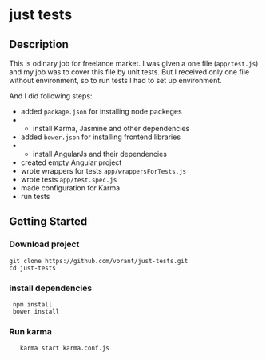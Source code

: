 # just tests

## Description

This is odinary job for freelance market.
I was given a one file (`app/test.js`) and my job was to cover this file by unit tests.  But I received only one file without environment, so to run tests I had to set up environment. 

And I did following steps:
- added `package.json` for installing node packeges
- - install Karma, Jasmine and other dependencies
- added `bower.json` for installing frontend libraries
- - install AngularJs and their dependencies
- created empty Angular project
- wrote wrappers for tests `app/wrappersForTests.js`
- wrote tests `app/test.spec.js`
- made configuration for Karma
- run tests

## Getting Started

### Download project

```
git clone https://github.com/vorant/just-tests.git
cd just-tests
```

### install dependencies
```
 npm install
 bower install
```

### Run karma

```
   karma start karma.conf.js
```
